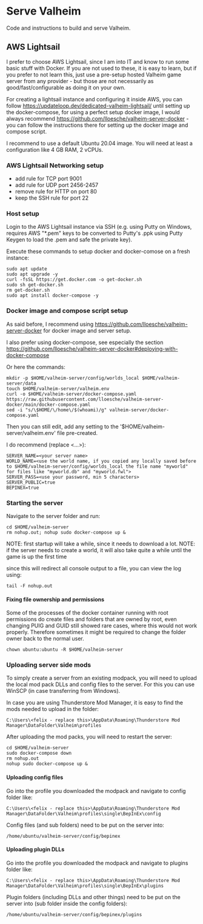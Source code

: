# Serve Valheim 

Code and instructions to build and serve Valheim.

## AWS Lightsail

I prefer to choose AWS Lightsail, since I am into IT and know to run some basic stuff with Docker. If you are not used to these, it is easy to learn, but if you prefer to not learn this, just use a pre-setup hosted Valheim game server from any provider - but those are not necessarily as good/fast/configurable as doing it on your own.

For creating a lightsail instance and configuring it inside AWS, you can follow https://updateloop.dev/dedicated-valheim-lightsail/ until setting up the docker-compose, for using a perfect setup docker image, I would always recommend https://github.com/lloesche/valheim-server-docker - you can follow the instructions there for setting up the docker image and compose script.

I recommend to use a default Ubuntu 20.04 image. You will need at least a configuration like 4 GB RAM, 2 vCPUs. 

### AWS Lightsail Networking setup

* add rule for TCP port 9001
* add rule for UDP port 2456-2457
* remove rule for HTTP on port 80
* keep the SSH rule for port 22

### Host setup

Login to the AWS Lightsail instance via SSH (e.g. using Putty on Windows, requires AWS "*.pem" keys to be converted to Putty's .ppk using Putty Keygen to load the .pem and safe the private key).

Execute these commands to setup docker and docker-comose on a fresh instance:
```
sudo apt update
sudo apt upgrade -y
curl -fsSL https://get.docker.com -o get-docker.sh
sudo sh get-docker.sh
rm get-docker.sh
sudo apt install docker-compose -y
```

### Docker image and compose script setup

As said before, I recommend using https://github.com/lloesche/valheim-server-docker for docker image and server setup.

I also prefer using docker-compose, see especially the section https://github.com/lloesche/valheim-server-docker#deploying-with-docker-compose 

Or here the commands:
```
mkdir -p $HOME/valheim-server/config/worlds_local $HOME/valheim-server/data
touch $HOME/valheim-server/valheim.env
curl -o $HOME/valheim-server/docker-compose.yaml https://raw.githubusercontent.com/lloesche/valheim-server-docker/main/docker-compose.yaml
sed -i "s/\$HOME/\/home\/$(whoami)/g" valheim-server/docker-compose.yaml
```

Then you can still edit, add any setting to the '$HOME/valheim-server/valheim.env' file pre-created. 

I do recommend (replace <...>):
```
SERVER_NAME=<your server name>
WORLD_NAME=<use the world name, if you copied any locally saved before to $HOME/valheim-server/config/worlds_local the file name "myworld" for files like "myworld.db" and "myworld.fwl">
SERVER_PASS=<use your password, min 5 characters>
SERVER_PUBLIC=true
BEPINEX=true
```

### Starting the server

Navigate to the server folder and run:
```
cd $HOME/valheim-server
rm nohup.out; nohup sudo docker-compose up & 
```

NOTE: first startup will take a while, since it needs to download a lot.
NOTE: if the server needs to create a world, it will also take quite a while until the game is up the first time

since this will redirect all console output to a file, you can view the log using:
```
tail -F nohup.out
```

#### Fixing file ownership and permissions

Some of the processes of the docker container running with root permissions do create files and folders that are owned by root, even changing PUIG and GUID still showed rare cases, where this would not work properly. Therefore sometimes it might be required to change the folder owner back to the normal user.
```
chown ubuntu:ubuntu -R $HOME/valheim-server
```

### Uploading server side mods

To simply create a server from an existing modpack, you will need to upload the local mod pack DLLs and config files to the server. For this you can use WinSCP (in case transferring from Windows).

In case you are using Thunderstore Mod Manager, it is easy to find the mods needed to upload in the folder:
```
C:\Users\<felix - replace this>\AppData\Roaming\Thunderstore Mod Manager\DataFolder\Valheim\profiles
```

After uploading the mod packs, you will need to restart the server:
```
cd $HOME/valheim-server
sudo docker-compose down
rm nohup.out
nohup sudo docker-compose up & 
```

#### Uploading config files

Go into the profile you downloaded the modpack and navigate to config folder like:
```
C:\Users\<felix - replace this>\AppData\Roaming\Thunderstore Mod Manager\DataFolder\Valheim\profiles\single\BepInEx\config
```

Config files (and sub folders) need to be put on the server into:
```
/home/ubuntu/valheim-server/config/bepinex
```

#### Uploading plugin DLLs

Go into the profile you downloaded the modpack and navigate to plugins folder like:
```
C:\Users\<felix - replace this>\AppData\Roaming\Thunderstore Mod Manager\DataFolder\Valheim\profiles\single\BepInEx\plugins
```

Plugin folders (including DLLs and other things) need to be put on the server into (sub folder inside the config folders):
```
/home/ubuntu/valheim-server/config/bepinex/plugins
```

